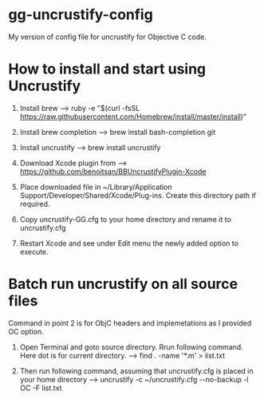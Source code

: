 gg-uncrustify-config
====================

My version of config file for uncrustify for Objective C code.


How to install and start using Uncrustify
=========================================

1. Install brew -->
	ruby -e "$(curl -fsSL https://raw.githubusercontent.com/Homebrew/install/master/install)"

2. Install brew completion -->
	brew install bash-completion git
 
3. Install uncrustify -->
	brew install uncrustify

4. Download Xcode plugin from -->
	https://github.com/benoitsan/BBUncrustifyPlugin-Xcode

5. Place downloaded file in ~/Library/Application Support/Developer/Shared/Xcode/Plug-ins. Create this directory path if required.

6. Copy uncrustify-GG.cfg to your home directory and rename it to uncrustify.cfg

7. Restart Xcode and see under Edit menu the newly added option to execute.



Batch run uncrustify on all source files
========================================

Command in point 2 is for ObjC headers and implemetations as I provided OC option.

1. Open Terminal and goto source directory. Rrun following command. Here dot is for current directory. -->
	find . -name '*.m' > list.txt

2. Then run following command, assuming that uncrustify.cfg is placed in your home directory -->
	uncrustify -c ~/uncrustify.cfg --no-backup -l OC -F list.txt

